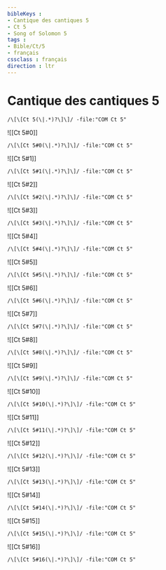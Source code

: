 ```yaml
---
bibleKeys : 
- Cantique des cantiques 5
- Ct 5
- Song of Solomon 5
tags : 
- Bible/Ct/5
- français
cssclass : français
direction : ltr
---
```


# Cantique des cantiques 5

```query
/\[\[Ct 5(\|.*)?\]\]/ -file:"COM Ct 5"
```



![[Ct 5#0]]

```query
/\[\[Ct 5#0(\|.*)?\]\]/ -file:"COM Ct 5"
```

![[Ct 5#1]]

```query
/\[\[Ct 5#1(\|.*)?\]\]/ -file:"COM Ct 5"
```

![[Ct 5#2]]

```query
/\[\[Ct 5#2(\|.*)?\]\]/ -file:"COM Ct 5"
```

![[Ct 5#3]]

```query
/\[\[Ct 5#3(\|.*)?\]\]/ -file:"COM Ct 5"
```

![[Ct 5#4]]

```query
/\[\[Ct 5#4(\|.*)?\]\]/ -file:"COM Ct 5"
```

![[Ct 5#5]]

```query
/\[\[Ct 5#5(\|.*)?\]\]/ -file:"COM Ct 5"
```

![[Ct 5#6]]

```query
/\[\[Ct 5#6(\|.*)?\]\]/ -file:"COM Ct 5"
```

![[Ct 5#7]]

```query
/\[\[Ct 5#7(\|.*)?\]\]/ -file:"COM Ct 5"
```

![[Ct 5#8]]

```query
/\[\[Ct 5#8(\|.*)?\]\]/ -file:"COM Ct 5"
```

![[Ct 5#9]]

```query
/\[\[Ct 5#9(\|.*)?\]\]/ -file:"COM Ct 5"
```

![[Ct 5#10]]

```query
/\[\[Ct 5#10(\|.*)?\]\]/ -file:"COM Ct 5"
```

![[Ct 5#11]]

```query
/\[\[Ct 5#11(\|.*)?\]\]/ -file:"COM Ct 5"
```

![[Ct 5#12]]

```query
/\[\[Ct 5#12(\|.*)?\]\]/ -file:"COM Ct 5"
```

![[Ct 5#13]]

```query
/\[\[Ct 5#13(\|.*)?\]\]/ -file:"COM Ct 5"
```

![[Ct 5#14]]

```query
/\[\[Ct 5#14(\|.*)?\]\]/ -file:"COM Ct 5"
```

![[Ct 5#15]]

```query
/\[\[Ct 5#15(\|.*)?\]\]/ -file:"COM Ct 5"
```

![[Ct 5#16]]

```query
/\[\[Ct 5#16(\|.*)?\]\]/ -file:"COM Ct 5"
```


